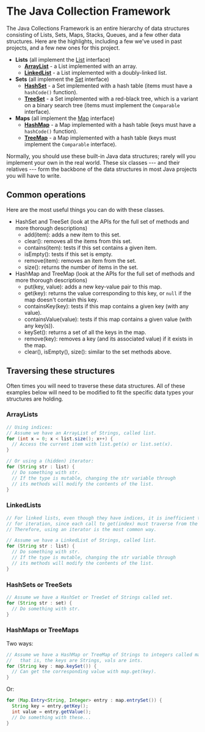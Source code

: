 # The Java Collection Framework

The Java Collections Framework is an entire hierarchy of data structures consisting of Lists, Sets, Maps, Stacks, Queues, and a few other data structures.  Here are the highlights, including a few we've used in past projects, and a few new ones for this project.

- **Lists** (all implement the [List](https://docs.oracle.com/en/java/javase/13/docs/api/java.base/java/util/List.html) interface)
  - [**ArrayList**](https://docs.oracle.com/en/java/javase/13/docs/api/java.base/java/util/ArrayList.html) - a List implemented with an array.
  - [**LinkedList**](https://docs.oracle.com/en/java/javase/13/docs/api/java.base/java/util/LinkedList.html) - a List implemented with a doubly-linked list.
- **Sets** (all implement the [Set](https://docs.oracle.com/en/java/javase/13/docs/api/java.base/java/util/Set.html) interface)
  - **[HashSet](https://docs.oracle.com/en/java/javase/13/docs/api/java.base/java/util/HashSet.html)** - a Set implemented with a hash table (items must have a `hashCode()` function).
  - [**TreeSet**](https://docs.oracle.com/en/java/javase/13/docs/api/java.base/java/util/TreeSet.html) - a Set implemented with a red-black tree, which is a variant on a binary search tree (items must implement the `Comparable` interface).
- **Maps** (all implement the [Map](https://docs.oracle.com/en/java/javase/13/docs/api/java.base/java/util/Map.html) interface)
  - [**HashMap**](https://docs.oracle.com/en/java/javase/13/docs/api/java.base/java/util/HashMap.html) - a Map implemented with a hash table (keys must have a `hashCode()` function).
  - [**TreeMap**](https://docs.oracle.com/en/java/javase/13/docs/api/java.base/java/util/TreeMap.html) - a Map implemented with a hash table (keys must implement the `Comparable` interface).

Normally, you should use these built-in Java data structures; rarely will you implement your own in the real world.  These six classes --- and their relatives --- form the backbone of the data structures in most Java projects you will have to write.

## Common operations

Here are the most useful things you can do with these classes.

- HashSet and TreeSet (look at the APIs for the full set of methods and more thorough descriptions)
  - add(item): adds a new item to this set.
  - clear(): removes all the items from this set.
  - contains(item): tests if this set contains a given item.
  - isEmpty(): tests if this set is empty.
  - remove(item): removes an item from the set.
  - size(): returns the number of items in the set.
- HashMap and TreeMap (look at the APIs for the full set of methods and more thorough descriptions)
  - put(key, value): adds a new key-value pair to this map.
  - get(key): returns the value corresponding to this key, or `null` if the map doesn't contain this key.
  - containsKey(key): tests if this map contains a given key (with any value).
  - containsValue(value): tests if this map contains a given value (with any key(s)).
  - keySet(): returns a set of all the keys in the map.
  - remove(key): removes a key (and its associated value) if it exists in the map.
  - clear(), isEmpty(), size(): similar to the set methods above.

## Traversing these structures

Often times you will need to traverse these data structures.  All of these examples below will need to be modified to fit the specific data types your structures are holding.

### ArrayLists

```java
// Using indices:
// Assume we have an ArrayList of Strings, called list.
for (int x = 0; x < list.size(); x++) {
  // Access the current item with list.get(x) or list.set(x).
}

// Or using a (hidden) iterator:
for (String str : list) {
  // Do something with str.
  // If the type is mutable, changing the str variable through 
  // its methods will modify the contents of the list.
}
```

### LinkedLists

```java
// For linked lists, even though they have indices, it is inefficient to use them
// for iteration, since each call to get(index) must traverse from the head of the list.
// Therefore, using an iterator is the most common way.

// Assume we have a LinkedList of Strings, called list.
for (String str : list) {
  // Do something with str.
  // If the type is mutable, changing the str variable through 
  // its methods will modify the contents of the list.
}
```

### HashSets or TreeSets

```java
// Assume we have a HashSet or TreeSet of Strings called set.
for (String str : set) {
  // Do something with str.
}
```

### HashMaps or TreeMaps

Two ways:

```java
// Assume we have a HashMap or TreeMap of Strings to integers called map:
//   that is, the keys are Strings, vals are ints.
for (String key : map.keySet()) {
  // Can get the corresponding value with map.get(key).
}
```

Or:

```java
for (Map.Entry<String, Integer> entry : map.entrySet()) {
  String key = entry.getKey();
  int value = entry.getValue();
  // Do something with these...
}
```

